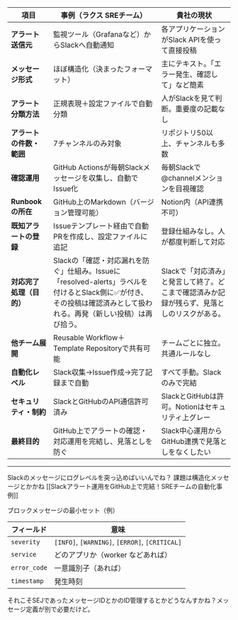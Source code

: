 | 項目             | 事例（ラクス SREチーム）                                                                                    | 貴社の現状                                            |
| -------------- | ------------------------------------------------------------------------------------------------- | ------------------------------------------------ |
| **アラート送信元**    | 監視ツール（Grafanaなど）からSlackへ自動通知                                                                      | 各アプリケーションがSlack APIを使って直接投稿                      |
| **メッセージ形式**    | ほぼ構造化（決まったフォーマット）                                                                                 | 主にテキスト。「エラー発生、確認して」など簡素                          |
| **アラート分類方法**   | 正規表現＋設定ファイルで自動分類                                                                                  | 人がSlackを見て判断。重要度の記載なし                            |
| **アラートの件数・範囲** | 7チャンネルのみ対象                                                                                        | リポジトリ50以上、チャンネルも多数                               |
| **確認運用**       | GitHub Actionsが毎朝Slackメッセージを収集し、自動でIssue化                                                         | 毎朝Slackで@channelメンションを目視確認                       |
| **Runbookの所在** | GitHub上のMarkdown（バージョン管理可能）                                                                       | Notion内（API連携不可）                                 |
| **既知アラートの登録**  | Issueテンプレート経由で自動PRを作成し、設定ファイルに追記                                                                  | 登録仕組みなし。人が都度判断して対応                               |
| **対応完了処理（目的）** | Slackの「確認・対応漏れを防ぐ」仕組み。Issueに「resolved-alerts」ラベルを付けるとSlack側に✅が付き、その投稿は確認済みとして扱われる。再発（新しい投稿）は再び拾う。 | Slackで「対応済み」と発言して終了。どこまで確認済みか記録が残らず、見落としのリスクがある。 |
| **他チーム展開**     | Reusable Workflow＋Template Repositoryで共有可能                                                        | チームごとに独立。共通ルールなし                                 |
| **自動化レベル**     | Slack収集→Issue作成→完了記録まで自動                                                                          | すべて手動。Slackのみで完結                                 |
| **セキュリティ・制約**  | SlackとGitHubのAPI通信許可済み                                                                            | SlackとGitHubは許可。Notionはセキュリティ上グレー                |
| **最終目的**       | GitHub上でアラートの確認・対応運用を完結し、見落としを防ぐ                                                                  | Slack中心運用からGitHub連携で見落としをなくしたい                   |

---
Slackのメッセージにログレベルを突っ込めばいいんでね？
課題は構造化メッセージとかかね
[[Slackアラート運用をGitHub上で完結！SREチームの自動化事例]]

ブロックメッセージの最小セット（例）

| フィールド        | 意味                                             |
| ------------ | ---------------------------------------------- |
| `severity`   | `[INFO]`, `[WARNING]`, `[ERROR]`, `[CRITICAL]` |
| `service`    | どのアプリか（worker などあれば）                           |
| `error_code` | 一意識別子（あれば）                                     |
| `timestamp`  | 発生時刻                                           |

それこそSEJであったメッセージIDとかのID管理するとかどうなんすかね？メッセージ定義が別で必要だけど。